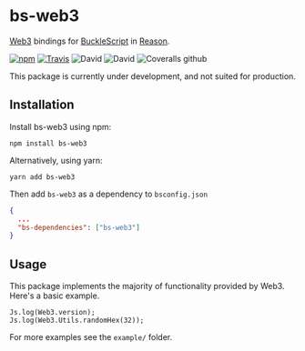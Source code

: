 # bs-web3

[Web3](https://github.com/ethereum/web3.js) bindings for [BuckleScript](https://github.com/bloomberg/bucklescript) in [Reason](https://github.com/facebook/reason).

[![npm](https://img.shields.io/npm/v/bs-web3.svg?style=flat-square)](https://www.npmjs.com/package/bs-web3) [![Travis](https://img.shields.io/travis/figitaki/bs-web3.svg?style=flat-square)](https://travis-ci.org/figitaki/bs-web3) ![David](https://img.shields.io/david/figitaki/bs-web3.svg?style=flat-square) ![David](https://img.shields.io/david/dev/figitaki/express.svg?style=flat-square) ![Coveralls github](https://img.shields.io/coveralls/github/figitaki/web3-svg.svg?style=flat-square)

This package is currently under development, and not suited for production.

## Installation

Install bs-web3 using npm:

```
npm install bs-web3
```

Alternatively, using yarn:

```
yarn add bs-web3
```

Then add `bs-web3` as a dependency to `bsconfig.json`

```json
{
  ...
  "bs-dependencies": ["bs-web3"]
}
```

## Usage

This package implements the majority of functionality provided by Web3. Here's a basic example.

```
Js.log(Web3.version);
Js.log(Web3.Utils.randomHex(32));
```

For more examples see the `example/` folder. 

